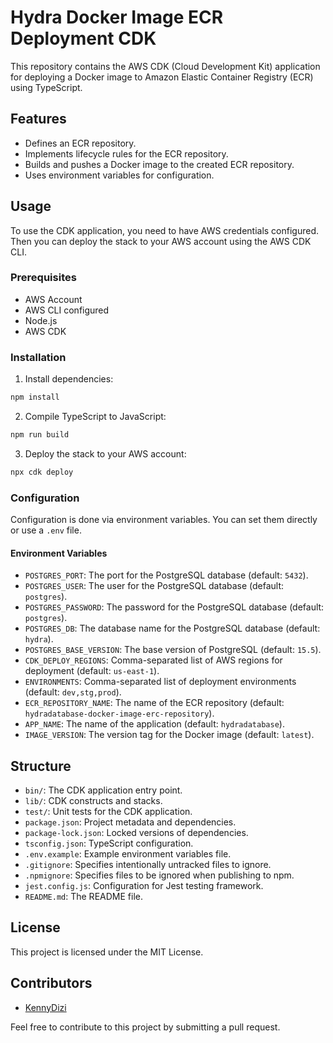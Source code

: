 # Hydra Docker Image ECR Deployment CDK

This repository contains the AWS CDK (Cloud Development Kit) application for deploying a Docker image to Amazon Elastic Container Registry (ECR) using TypeScript.

## Features

- Defines an ECR repository.
- Implements lifecycle rules for the ECR repository.
- Builds and pushes a Docker image to the created ECR repository.
- Uses environment variables for configuration.

## Usage

To use the CDK application, you need to have AWS credentials configured. Then you can deploy the stack to your AWS account using the AWS CDK CLI.

### Prerequisites

- AWS Account
- AWS CLI configured
- Node.js
- AWS CDK

### Installation

1. Install dependencies:

```bash
npm install
```

2. Compile TypeScript to JavaScript:

```bash
npm run build
```

3. Deploy the stack to your AWS account:

```bash
npx cdk deploy
```

### Configuration

Configuration is done via environment variables. You can set them directly or use a `.env` file.

#### Environment Variables

- `POSTGRES_PORT`: The port for the PostgreSQL database (default: `5432`).
- `POSTGRES_USER`: The user for the PostgreSQL database (default: `postgres`).
- `POSTGRES_PASSWORD`: The password for the PostgreSQL database (default: `postgres`).
- `POSTGRES_DB`: The database name for the PostgreSQL database (default: `hydra`).
- `POSTGRES_BASE_VERSION`: The base version of PostgreSQL (default: `15.5`).
- `CDK_DEPLOY_REGIONS`: Comma-separated list of AWS regions for deployment (default: `us-east-1`).
- `ENVIRONMENTS`: Comma-separated list of deployment environments (default: `dev,stg,prod`).
- `ECR_REPOSITORY_NAME`: The name of the ECR repository (default: `hydradatabase-docker-image-erc-repository`).
- `APP_NAME`: The name of the application (default: `hydradatabase`).
- `IMAGE_VERSION`: The version tag for the Docker image (default: `latest`).

## Structure

- `bin/`: The CDK application entry point.
- `lib/`: CDK constructs and stacks.
- `test/`: Unit tests for the CDK application.
- `package.json`: Project metadata and dependencies.
- `package-lock.json`: Locked versions of dependencies.
- `tsconfig.json`: TypeScript configuration.
- `.env.example`: Example environment variables file.
- `.gitignore`: Specifies intentionally untracked files to ignore.
- `.npmignore`: Specifies files to be ignored when publishing to npm.
- `jest.config.js`: Configuration for Jest testing framework.
- `README.md`: The README file.

## License

This project is licensed under the MIT License.

## Contributors

- [KennyDizi](https://github.com/KennyDizi)

Feel free to contribute to this project by submitting a pull request.

